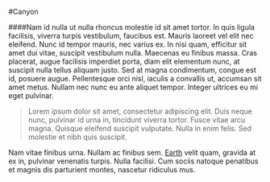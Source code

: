 #Canyon

####Nam id nulla ut nulla rhoncus molestie id sit amet tortor. In quis ligula facilisis, viverra turpis vestibulum, faucibus est. Mauris laoreet vel elit nec eleifend. Nunc id tempor mauris, nec varius ex. In nisi quam, efficitur sit amet dui vitae, suscipit vestibulum nulla. Maecenas eu finibus massa. Cras placerat, augue facilisis imperdiet porta, diam elit elementum nunc, at suscipit nulla tellus aliquam justo. Sed at magna condimentum, congue est id, posuere augue. Pellentesque orci nisl, iaculis a convallis ut, accumsan sit amet metus. Nullam nec nunc eu ante aliquet tempor. Integer ultrices eu mi eget pulvinar.

> Lorem ipsum dolor sit amet, consectetur adipiscing elit. Duis neque nunc, pulvinar id urna in, tincidunt viverra tortor. Fusce vitae arcu magna. Quisque eleifend suscipit vulputate. Nulla in enim felis. Sed molestie et nibh quis suscipit.

Nam vitae finibus urna. Nullam ac finibus sem. [Earth](852488ddd9570bc877783bf4397563e0) velit quam, gravida at ex in, pulvinar venenatis turpis. Nulla facilisi. Cum sociis natoque penatibus et magnis dis parturient montes, nascetur ridiculus mus.